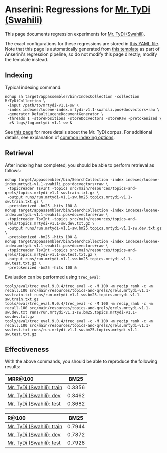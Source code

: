 # Anserini: Regressions for [Mr. TyDi (Swahili)](https://github.com/castorini/mr.tydi)

This page documents regression experiments for [Mr. TyDi (Swahili)](https://github.com/castorini/mr.tydi).

The exact configurations for these regressions are stored in [this YAML file](../src/main/resources/regression/mrtydi-v1.1-sw.yaml).
Note that this page is automatically generated from [this template](../src/main/resources/docgen/templates/mrtydi-v1.1-sw.template) as part of Anserini's regression pipeline, so do not modify this page directly; modify the template instead.

## Indexing

Typical indexing command:

```
nohup sh target/appassembler/bin/IndexCollection -collection MrTyDiCollection \
 -input /path/to/mrtydi-v1.1-sw \
 -index indexes/lucene-index.mrtydi-v1.1-swahili.pos+docvectors+raw \
 -generator DefaultLuceneDocumentGenerator \
 -threads 1 -storePositions -storeDocvectors -storeRaw -pretokenized \
  >& logs/log.mrtydi-v1.1-sw &
```

See [this page](https://github.com/castorini/mr.tydi) for more details about the Mr. TyDi corpus.
For additional details, see explanation of [common indexing options](common-indexing-options.md).

## Retrieval

After indexing has completed, you should be able to perform retrieval as follows:

```
nohup target/appassembler/bin/SearchCollection -index indexes/lucene-index.mrtydi-v1.1-swahili.pos+docvectors+raw \
 -topicreader TsvInt -topics src/main/resources/topics-and-qrels/topics.mrtydi-v1.1-sw.train.txt.gz \
 -output runs/run.mrtydi-v1.1-sw.bm25.topics.mrtydi-v1.1-sw.train.txt.gz \
 -pretokenized -bm25 -hits 100 &
nohup target/appassembler/bin/SearchCollection -index indexes/lucene-index.mrtydi-v1.1-swahili.pos+docvectors+raw \
 -topicreader TsvInt -topics src/main/resources/topics-and-qrels/topics.mrtydi-v1.1-sw.dev.txt.gz \
 -output runs/run.mrtydi-v1.1-sw.bm25.topics.mrtydi-v1.1-sw.dev.txt.gz \
 -pretokenized -bm25 -hits 100 &
nohup target/appassembler/bin/SearchCollection -index indexes/lucene-index.mrtydi-v1.1-swahili.pos+docvectors+raw \
 -topicreader TsvInt -topics src/main/resources/topics-and-qrels/topics.mrtydi-v1.1-sw.test.txt.gz \
 -output runs/run.mrtydi-v1.1-sw.bm25.topics.mrtydi-v1.1-sw.test.txt.gz \
 -pretokenized -bm25 -hits 100 &
```

Evaluation can be performed using `trec_eval`:

```
tools/eval/trec_eval.9.0.4/trec_eval -c -M 100 -m recip_rank -c -m recall.100 src/main/resources/topics-and-qrels/qrels.mrtydi-v1.1-sw.train.txt runs/run.mrtydi-v1.1-sw.bm25.topics.mrtydi-v1.1-sw.train.txt.gz
tools/eval/trec_eval.9.0.4/trec_eval -c -M 100 -m recip_rank -c -m recall.100 src/main/resources/topics-and-qrels/qrels.mrtydi-v1.1-sw.dev.txt runs/run.mrtydi-v1.1-sw.bm25.topics.mrtydi-v1.1-sw.dev.txt.gz
tools/eval/trec_eval.9.0.4/trec_eval -c -M 100 -m recip_rank -c -m recall.100 src/main/resources/topics-and-qrels/qrels.mrtydi-v1.1-sw.test.txt runs/run.mrtydi-v1.1-sw.bm25.topics.mrtydi-v1.1-sw.test.txt.gz
```

## Effectiveness

With the above commands, you should be able to reproduce the following results:

MRR@100                                 | BM25      |
:---------------------------------------|-----------|
[Mr. TyDi (Swahili): train](https://github.com/castorini/mr.tydi)| 0.3356    |
[Mr. TyDi (Swahili): dev](https://github.com/castorini/mr.tydi)| 0.3462    |
[Mr. TyDi (Swahili): test](https://github.com/castorini/mr.tydi)| 0.3682    |


R@100                                   | BM25      |
:---------------------------------------|-----------|
[Mr. TyDi (Swahili): train](https://github.com/castorini/mr.tydi)| 0.7944    |
[Mr. TyDi (Swahili): dev](https://github.com/castorini/mr.tydi)| 0.7872    |
[Mr. TyDi (Swahili): test](https://github.com/castorini/mr.tydi)| 0.7928    |
